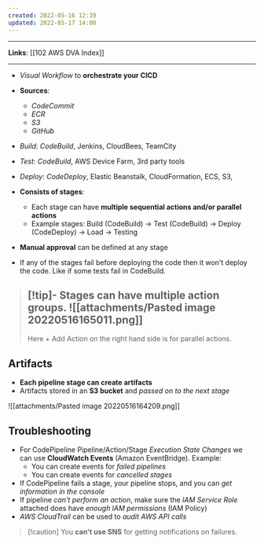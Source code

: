 ```yaml
---
created: 2022-05-16 12:39
updated: 2022-05-17 14:00
---
```

---
**Links**: [[102 AWS DVA Index]]

---
- *Visual Workflow* to **orchestrate your CICD**
- **Sources**:
	- *CodeCommit* 
	- *ECR* 
	- *S3*
	- *GitHub*

- *Build*: *CodeBuild*, Jenkins, CloudBees, TeamCity
- *Test*: *CodeBuild*, AWS Device Farm, 3rd party tools
- *Deploy*: *CodeDeploy*, Elastic Beanstalk, CloudFormation, ECS, S3,

- **Consists of stages**:
	- Each stage can have **multiple sequential actions and/or parallel actions**
	- Example stages: Build (CodeBuild)  → Test (CodeBuild) → Deploy (CodeDeploy) → Load → Testing
- **Manual approval** can be defined at any stage
- If any of the stages fail before deploying the code then it won't deploy the code. Like if some tests fail in CodeBuild.

> [!tip]- Stages can have **multiple action groups**.
> ![[attachments/Pasted image 20220516165011.png]]
> ---
> Here + Add Action on the right hand side is for parallel actions.

## Artifacts
- **Each pipeline stage can create artifacts**
- Artifacts stored in an **S3 bucket** and *passed on to the next stage*

![[attachments/Pasted image 20220516164209.png]]

## Troubleshooting
- For CodePipeline Pipeline/Action/Stage *Execution State Changes* we can use **CloudWatch Events** (Amazon EventBridge). Example:
	- You can create events for *failed pipelines*
	- You can create events for *cancelled stages*
- If CodePipeline fails a stage, your pipeline stops, and you can *get information in the console*
- If pipeline *can't perform an action*, make sure the *IAM Service Role* attached does have *enough lAM permissions* (IAM Policy)
- *AWS CloudTrail* can be used to *audit AWS API calls*

> [!caution] You **can't use SNS** for getting notifications on failures.